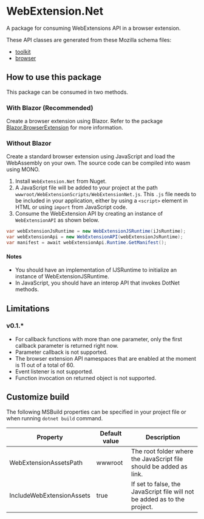 # WebExtension.Net
A package for consuming WebExtensions API in a browser extension.

These API classes are generated from these Mozilla schema files:
- [toolkit](https://hg.mozilla.org/integration/autoland/raw-file/tip/toolkit/components/extensions/schemas/)
- [browser](https://hg.mozilla.org/integration/autoland/raw-file/tip/browser/components/extensions/schemas/)

## How to use this package
This package can be consumed in two methods.

### With Blazor (Recommended)
Create a browser extension using Blazor. Refer to the package [Blazor.BrowserExtension](https://github.com/mingyaulee/Blazor.BrowserExtension) for more information.

### Without Blazor
Create a standard browser extension using JavaScript and load the WebAssembly on your own. The source code can be compiled into wasm using MONO.

1. Install `WebExtension.Net` from Nuget.
2. A JavaScript file will be added to your project at the path `wwwroot/WebExtensionScripts/WebExtensionNet.js`. This `.js` file needs to be included in your  application, either by using a `<script>` element in HTML or using `import` from JavaScript code.
3. Consume the WebExtension API by creating an instance of `WebExtensionAPI` as shown below.

```csharp
var webExtensionJsRuntime = new WebExtensionJSRuntime(iJsRuntime);
var webExtensionApi = new WebExtensionAPI(webExtensionJsRuntime);
var manifest = await webExtensionApi.Runtime.GetManifest();
```

#### Notes
- You should have an implementation of IJSRuntime to initialize an instance of WebExtensionJSRuntime.
- In JavaScript, you should have an interop API that invokes DotNet methods.

## Limitations

### v0.1.*
- For callback functions with more than one parameter, only the first callback parameter is returned right now.
- Parameter callback is not supported.
- The browser extension API namespaces that are enabled at the moment is 11 out of a total of 60.
- Event listener is not supported.
- Function invocation on returned object is not supported.

## Customize build

The following MSBuild properties can be specified in your project file or when running `dotnet build` command.

| Property                  | Default value | Description                                                               |
| ------------------------- | ------------- | ------------------------------------------------------------------------- |
| WebExtensionAssetsPath    | wwwroot       | The root folder where the JavaScript file should be added as link.        |
| IncludeWebExtensionAssets | true          | If set to false, the JavaScript file will not be added as to the project. |